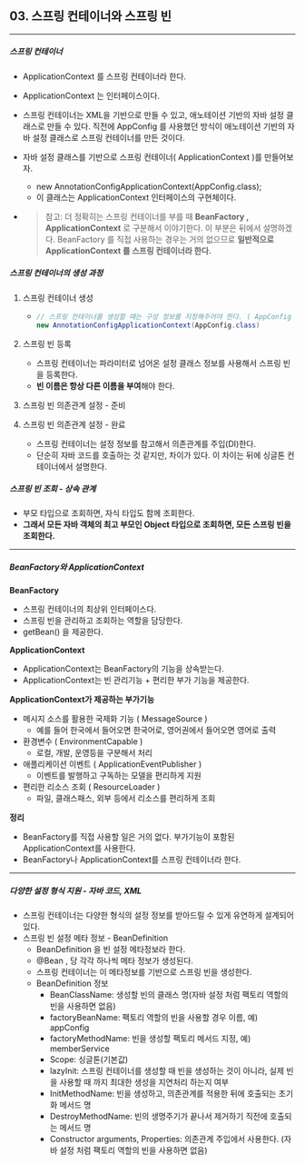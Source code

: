## 03. 스프링 컨테이너와 스프링 빈

----

##### 스프링 컨테이너

- ApplicationContext 를 스프링 컨테이너라 한다.
- ApplicationContext 는 인터페이스이다.
- 스프링 컨테이너는 XML을 기반으로 만들 수 있고, 애노테이션 기반의 자바 설정 클래스로 만들 수 있다. 
  직전에 AppConfig 를 사용했던 방식이 애노테이션 기반의 자바 설정 클래스로 스프링 컨테이너를 만든 것이다.
- 자바 설정 클래스를 기반으로 스프링 컨테이너( ApplicationContext )를 만들어보자.

  - new AnnotationConfigApplicationContext(AppConfig.class);
  - 이 클래스는 ApplicationContext 인터페이스의 구현체이다.

- >참고: 더 정확히는 스프링 컨테이너를 부를 때 **BeanFactory , ApplicationContext** 로 구분해서 이야기한다. 이 부분은 뒤에서 설명하겠다. BeanFactory 를 직접 사용하는 경우는 거의 없으므로 **일반적으로 ApplicationContext 를 스프링 컨테이너라 한다.**



##### 스프링 컨테이너의 생성 과정

1. 스프링 컨테이너 생성

   - ```java
     // 스프링 컨테이너를 생성할 때는 구성 정보를 지정해주어야 한다. ( AppConfig )
     new AnnotationConfigApplicationContext(AppConfig.class)
     ```

2. 스프링 빈 등록

   - 스프링 컨테이너는 파라미터로 넘어온 설정 클래스 정보를 사용해서 스프링 빈을 등록한다.
   - **빈 이름은 항상 다른 이름을 부여**해야 한다.

3. 스프링 빈 의존관계 설정 - 준비

4. 스프링 빈 의존관계 설정 - 완료

   - 스프링 컨테이너는 설정 정보를 참고해서 의존관계를 주입(DI)한다.
   - 단순히 자바 코드를 호출하는 것 같지만, 차이가 있다. 이 차이는 뒤에 싱글톤 컨테이너에서 설명한다.



##### 스프링 빈 조회 - 상속 관계

- 부모 타입으로 조회하면, 자식 타입도 함께 조회한다.
- **그래서 모든 자바 객체의 최고 부모인 Object 타입으로 조회하면, 모든 스프링 빈을 조회한다.**

----

##### BeanFactory와 ApplicationContext

**BeanFactory**

- 스프링 컨테이너의 최상위 인터페이스다.
- 스프링 빈을 관리하고 조회하는 역할을 담당한다.
- getBean() 을 제공한다.

**ApplicationContext**

- ApplicationContext는 BeanFactory의 기능을 상속받는다.
- ApplicationContext는 빈 관리기능 + 편리한 부가 기능을 제공한다.

**ApplicationContext가 제공하는 부가기능**

- 메시지 소스를 활용한 국제화 기능 ( MessageSource )
  - 예를 들어 한국에서 들어오면 한국어로, 영어권에서 들어오면 영어로 출력
- 환경변수 ( EnvironmentCapable )
  - 로컬, 개발, 운영등을 구분해서 처리
- 애플리케이션 이벤트 ( ApplicationEventPublisher )
  - 이벤트를 발행하고 구독하는 모델을 편리하게 지원
- 편리한 리소스 조회 ( ResourceLoader )
  - 파일, 클래스패스, 외부 등에서 리소스를 편리하게 조회

**정리**

- BeanFactory를 직접 사용할 일은 거의 없다. 부가기능이 포함된 ApplicationContext를 사용한다.
- BeanFactory나 ApplicationContext를 스프링 컨테이너라 한다.

----

##### 다양한 설정 형식 지원 - 자바 코드, XML

- 스프링 컨테이너는 다양한 형식의 설정 정보를 받아드릴 수 있게 유연하게 설계되어 있다.
- 스프링 빈 설정 메타 정보 - BeanDefinition
  - BeanDefinition 을 빈 설정 메타정보라 한다.
  - @Bean , <bean> 당 각각 하나씩 메타 정보가 생성된다.
  - 스프링 컨테이너는 이 메타정보를 기반으로 스프링 빈을 생성한다.
  - BeanDefinition 정보
    - BeanClassName: 생성할 빈의 클래스 명(자바 설정 처럼 팩토리 역할의 빈을 사용하면 없음)
    - factoryBeanName: 팩토리 역할의 빈을 사용할 경우 이름, 예) appConfig 
    - factoryMethodName: 빈을 생성할 팩토리 메서드 지정, 예) memberService
    - Scope: 싱글톤(기본값)
    - lazyInit: 스프링 컨테이너를 생성할 때 빈을 생성하는 것이 아니라, 실제 빈을 사용할 때 까지 최대한 생성을 지연처리 하는지 여부
    - InitMethodName: 빈을 생성하고, 의존관계를 적용한 뒤에 호출되는 초기화 메서드 명
    - DestroyMethodName: 빈의 생명주기가 끝나서 제거하기 직전에 호출되는 메서드 명
    - Constructor arguments, Properties: 의존관계 주입에서 사용한다. (자바 설정 처럼 팩토리 역할의 빈을 사용하면 없음)
